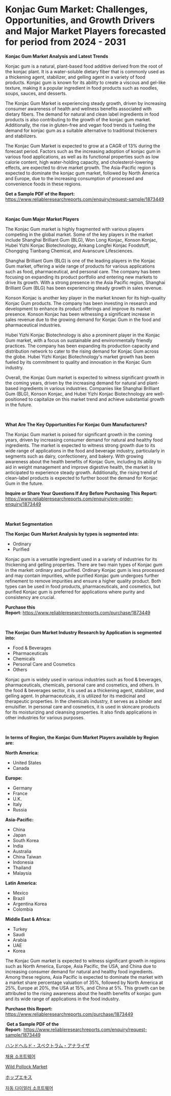 <p><h1>Konjac Gum Market: Challenges, Opportunities, and Growth Drivers and Major Market Players forecasted for period from 2024 - 2031</h1></p><p><strong>Konjac Gum Market Analysis and Latest Trends</strong></p>
<p><p>Konjac gum is a natural, plant-based food additive derived from the root of the konjac plant. It is a water-soluble dietary fiber that is commonly used as a thickening agent, stabilizer, and gelling agent in a variety of food products. Konjac gum is known for its ability to create a viscous and gel-like texture, making it a popular ingredient in food products such as noodles, soups, sauces, and desserts.</p><p>The Konjac Gum Market is experiencing steady growth, driven by increasing consumer awareness of health and wellness benefits associated with dietary fibers. The demand for natural and clean label ingredients in food products is also contributing to the growth of the konjac gum market. Additionally, the rise in gluten-free and vegan food trends is fueling the demand for konjac gum as a suitable alternative to traditional thickeners and stabilizers.</p><p>The Konjac Gum Market is expected to grow at a CAGR of 13% during the forecast period. Factors such as the increasing adoption of konjac gum in various food applications, as well as its functional properties such as low calorie content, high water-holding capacity, and cholesterol-lowering effects, are expected to drive market growth. The Asia-Pacific region is expected to dominate the konjac gum market, followed by North America and Europe, due to the increasing consumption of processed and convenience foods in these regions.</p></p>
<p><strong>Get a Sample PDF of the Report:&nbsp;</strong> <a href="https://www.reliableresearchreports.com/enquiry/request-sample/1873449">https://www.reliableresearchreports.com/enquiry/request-sample/1873449</a></p>
<p>&nbsp;</p>
<p><strong>Konjac Gum Major Market Players</strong></p>
<p><p>The Konjac Gum market is highly fragmented with various players competing in the global market. Some of the key players in the market include Shanghai Brilliant Gum (BLG), Won Long Konjac, Konson Konjac, Hubei Yizhi Konjac Biotechnology, Ankang Longfei Konjac Foodstuff, Chongqing Tianbang Chemical, and Avanscure Lifesciences.</p><p>Shanghai Brilliant Gum (BLG) is one of the leading players in the Konjac Gum market, offering a wide range of products for various applications such as food, pharmaceutical, and personal care. The company has been focusing on expanding its product portfolio and entering new markets to drive its growth. With a strong presence in the Asia Pacific region, Shanghai Brilliant Gum (BLG) has been experiencing steady growth in sales revenue.</p><p>Konson Konjac is another key player in the market known for its high-quality Konjac Gum products. The company has been investing in research and development to enhance its product offerings and improve its market presence. Konson Konjac has been witnessing a significant increase in sales revenue due to the growing demand for Konjac Gum in the food and pharmaceutical industries.</p><p>Hubei Yizhi Konjac Biotechnology is also a prominent player in the Konjac Gum market, with a focus on sustainable and environmentally friendly practices. The company has been expanding its production capacity and distribution network to cater to the rising demand for Konjac Gum across the globe. Hubei Yizhi Konjac Biotechnology's market growth has been fueled by its commitment to quality and innovation in the Konjac Gum industry.</p><p>Overall, the Konjac Gum market is expected to witness significant growth in the coming years, driven by the increasing demand for natural and plant-based ingredients in various industries. Companies like Shanghai Brilliant Gum (BLG), Konson Konjac, and Hubei Yizhi Konjac Biotechnology are well-positioned to capitalize on this market trend and achieve substantial growth in the future.</p></p>
<p>&nbsp;</p>
<p><strong>What Are The Key Opportunities For Konjac Gum Manufacturers?</strong></p>
<p><p>The Konjac Gum market is poised for significant growth in the coming years, driven by increasing consumer demand for natural and healthy food ingredients. The market is expected to witness strong growth due to its wide range of applications in the food and beverage industry, particularly in segments such as dairy, confectionery, and bakery. With growing awareness about the health benefits of Konjac Gum, including its ability to aid in weight management and improve digestive health, the market is anticipated to experience steady growth. Additionally, the rising trend of clean-label products is expected to further boost the demand for Konjac Gum in the future.</p></p>
<p><strong>Inquire or Share Your Questions If Any Before Purchasing This Report:</strong> <a href="https://www.reliableresearchreports.com/enquiry/pre-order-enquiry/1873449">https://www.reliableresearchreports.com/enquiry/pre-order-enquiry/1873449</a></p>
<p>&nbsp;</p>
<p><strong>Market Segmentation</strong></p>
<p><strong>The Konjac Gum Market Analysis by types is segmented into:</strong></p>
<p><ul><li>Ordinary</li><li>Purified</li></ul></p>
<p><p>Konjac gum is a versatile ingredient used in a variety of industries for its thickening and gelling properties. There are two main types of Konjac gum in the market: ordinary and purified. Ordinary Konjac gum is less processed and may contain impurities, while purified Konjac gum undergoes further refinement to remove impurities and ensure a higher quality product. Both types can be used in food products, pharmaceuticals, and cosmetics, but purified Konjac gum is preferred for applications where purity and consistency are crucial.</p></p>
<p><strong>Purchase this Report:&nbsp;</strong><a href="https://www.reliableresearchreports.com/purchase/1873449">https://www.reliableresearchreports.com/purchase/1873449</a></p>
<p>&nbsp;</p>
<p><strong>The Konjac Gum Market Industry Research by Application is segmented into:</strong></p>
<p><ul><li>Food & Beverages</li><li>Pharmaceuticals</li><li>Chemicals</li><li>Personal Care and Cosmetics</li><li>Others</li></ul></p>
<p><p>Konjac gum is widely used in various industries such as food & beverages, pharmaceuticals, chemicals, personal care and cosmetics, and others. In the food & beverages sector, it is used as a thickening agent, stabilizer, and gelling agent. In pharmaceuticals, it is utilized for its medicinal and therapeutic properties. In the chemicals industry, it serves as a binder and emulsifier. In personal care and cosmetics, it is used in skincare products for its moisturizing and cleansing properties. It also finds applications in other industries for various purposes.</p></p>
<p>&nbsp;</p>
<p><strong>In terms of Region, the Konjac Gum Market Players available by Region are:</strong></p>
<p>
    <p> <strong> North America: </strong>
        <ul>
            <li>United States</li>
            <li>Canada</li>
        </ul>
        </p> 
    <p> <strong> Europe: </strong>
        <ul>
            <li>Germany</li>
            <li>France</li>
            <li>U.K.</li>
            <li>Italy</li>
            <li>Russia</li>
        </ul>
        </p> 
    <p> <strong> Asia-Pacific: </strong>
        <ul>
            <li>China</li>
            <li>Japan</li>
            <li>South Korea</li>
            <li>India</li>
            <li>Australia</li>
            <li>China Taiwan</li>
            <li>Indonesia</li>
            <li>Thailand</li>
            <li>Malaysia</li>
        </ul>
        </p> 
    <p> <strong> Latin America: </strong>
        <ul>
            <li>Mexico</li>
            <li>Brazil</li>
            <li>Argentina Korea</li>
            <li>Colombia</li>
        </ul>
        </p> 
    <p> <strong> Middle East & Africa: </strong>
        <ul>
            <li>Turkey</li>
            <li>Saudi</li>
            <li>Arabia</li>
            <li>UAE</li>
            <li>Korea</li>
        </ul>
    </p>
    </p>
<p><p>The Konjac Gum market is expected to witness significant growth in regions such as North America, Europe, Asia Pacific, the USA, and China due to increasing consumer demand for natural and healthy food ingredients. Among these regions, Asia Pacific is expected to dominate the market with a market share percentage valuation of 35%, followed by North America at 25%, Europe at 20%, the USA at 15%, and China at 5%. This growth can be attributed to the rising awareness about the health benefits of konjac gum and its wide range of applications in the food industry.</p></p>
<p><strong>Purchase this Report: </strong><a href="https://www.reliableresearchreports.com/purchase/1873449">https://www.reliableresearchreports.com/purchase/1873449</a></p>
<p>&nbsp;<strong>Get a Sample PDF of the Report:&nbsp;&nbsp;</strong><a href="https://www.reliableresearchreports.com/enquiry/request-sample/1873449">https://www.reliableresearchreports.com/enquiry/request-sample/1873449</a></p>
<p><strong></strong></p>
<p><p><a href="https://medium.com/@isabeleterson7845/2024%E5%B9%B4%E3%81%8B%E3%82%892031%E5%B9%B4%E3%81%BE%E3%81%A7%E3%81%AE%E6%9C%9F%E9%96%93%E3%81%AB%E4%BA%88%E6%B8%AC%E3%81%95%E3%82%8C%E3%82%8B%E6%90%BA%E5%B8%AF%E5%9E%8B%E3%82%B9%E3%83%9A%E3%82%AF%E3%83%88%E3%83%AB%E3%82%A2%E3%83%8A%E3%83%A9%E3%82%A4%E3%82%B6%E3%83%BC%E3%81%AE%E5%B8%82%E5%A0%B4%E5%88%86%E6%9E%90%E3%81%A8%E3%82%B5%E3%82%A4%E3%82%BA%E3%82%92%E4%BA%88%E6%B8%AC%E3%81%97%E3%81%BE%E3%81%99-1187d7931049">ハンドヘルド・スペクトラム・アナライザ</a></p><p><a href="https://medium.com/@alexemumu2022/%EA%B3%A0%EC%9A%A9-%EC%86%8C%ED%94%84%ED%8A%B8%EC%9B%A8%EC%96%B4-%EC%8B%9C%EC%9E%A5-%EC%A0%84%EB%A7%9D-%EC%82%B0%EC%97%85-%EA%B0%9C%EC%9A%94-%EB%B0%8F-%EC%98%88%EC%B8%A1-2024%EB%85%84%EC%97%90%EC%84%9C-2031%EB%85%84%EA%B9%8C%EC%A7%80-37087828354c">채용 소프트웨어</a></p><p><a href="https://github.com/pizolina/Market-Research-Report-List-4/blob/main/wild-pollock-market.md">Wild Pollock Market</a></p><p><a href="https://medium.com/@michaelerde565/%E3%83%9B%E3%83%83%E3%83%97%E3%82%A8%E3%82%AD%E3%82%B9%E5%B8%82%E5%A0%B4%E3%81%AE%E8%A6%8F%E6%A8%A1%E3%81%AF-%E4%B8%96%E7%95%8C%E3%81%AE%E6%A5%AD%E7%95%8C%E3%81%AB%E3%81%8A%E3%81%91%E3%82%8B%E6%9C%80%E9%81%A9%E3%81%AA%E3%83%9E%E3%83%BC%E3%82%B1%E3%83%86%E3%82%A3%E3%83%B3%E3%82%B0%E3%83%81%E3%83%A3%E3%83%B3%E3%83%8D%E3%83%AB%E3%82%92%E7%A4%BA%E3%81%97%E3%81%A6%E3%81%84%E3%81%BE%E3%81%99-dac11b6772c3">ホップエキス</a></p><p><a href="https://medium.com/@munchkin678568/%EC%9E%90%EB%8F%99-%EB%8B%A4%EC%9D%B4%EC%96%BC%EB%9F%AC-%EC%86%8C%ED%94%84%ED%8A%B8%EC%9B%A8%EC%96%B4-%EC%8B%9C%EC%9E%A5-%EC%A0%90%EC%9C%A0%EC%9C%A8-%EC%A7%84%ED%99%94-%EB%B0%8F-%EC%8B%9C%EC%9E%A5-%EC%84%B1%EC%9E%A5-%EB%8F%99%ED%96%A5-2024%EB%85%84-2031%EB%85%84-cc02ca73f319">자동 다이얼러 소프트웨어</a></p></p>